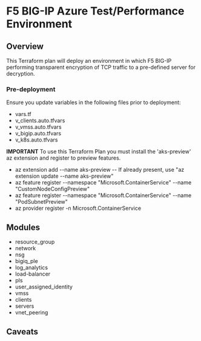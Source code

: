 # F5 BIG-IP Azure Test/Performance Environment
## Overview
This Terraform plan will deploy an environment in which F5 BIG-IP performing transparent encryption 
of TCP traffic to a pre-defined server for decryption.

### Pre-deployment
Ensure you update variables in the following files prior to deployment:
- vars.tf
- v_clients.auto.tfvars
- v_vmss.auto.tfvars
- v_bigip.auto.tfvars
- v_k8s.auto.tfvars

**IMPORTANT**
To use this Terraform Plan you must install the 'aks-preview' az extension and register to preview features.

- az extension add --name aks-preview
-- If already present, use "az extension update --name aks-preview"
- az feature register --namespace "Microsoft.ContainerService" --name "CustomNodeConfigPreview"
- az feature register --namespace "Microsoft.ContainerService" --name "PodSubnetPreview"
- az provider register -n Microsoft.ContainerService


## Modules
- resource_group
- network
- nsg
- bigiq_ple
- log_analytics
- load-balancer
- pls
- user_assigned_identity
- vmss
- clients
- servers
- vnet_peering

## Caveats



